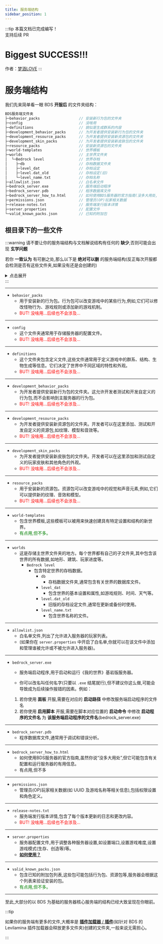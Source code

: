 ```yaml
---
title: 服务端结构
sidebar_position: 1
---
```


:::tip
本篇文档已完成编写！<br />
支持后续 PR

# Biggest SUCCESS!!!

作者：[梦涵LOVE](https://github.com/MengHanLOVE1027)
:::

# 服务端结构

我们先来简单看一眼 BDS **开服后** 的文件夹结构：

```c
BDS服务端文件夹
├─behavior_packs                  // 安装新行为包的文件夹
├─config                          // 没啥用
├─definitions                     // 貌似是生成群系的内容
├─development_behavior_packs      // 为开发者提供安装新行为包的文件夹
├─development_resource_packs      // 为开发者提供安装新资源包的文件夹
├─development_skin_packs          // 为开发者提供安装新皮肤包的文件夹
├─resource_packs                  // 安装新资源包的文件夹
├─world-templates                 // 世界模板
├─worlds                          // 主世界文件夹
│  └─Bedrock level                // 世界存档
│    ├─db                         // 存档数据文件夹
│    ├─level_dat                  // 存档设定
│    ├─level.dat_old              // 存档设定(旧)
│    └─level_name.txt             // 存档名称
├─allowlist.json                  // 白名单文件
├─bedrock_server.exe              // 服务端启动程序
├─bedrock_server.pdb              // 程序数据库文件
├─bedrock_server_how_to.html      // 如何使用BDS服务器的官方指南(没多大用处,看看就行)
├─permissions.json                // 管理员(OP)玩家相关数据
├─release-notes.txt               // 服务端发行版本详情
├─server.properties               // 配置文件
└─valid_known_packs.json          // 已知的附加包
```

<!-- :::info

对于世界文件夹的详细说明,请前往 **[世界文件架构](what-is-world.md)**

::: -->

## 根目录下的一些文件

:::warning
请不要让你的服务端结构与文档解说结构有任何的 **缺少**,否则可能会出现 **玄学问题**

若你 **一致认为** 有可删之处,那么以下是 **绝对可以删** 的服务端结构(反正每次开服都会检测是否有这些文件夹,如果没有还是会创建的)

<details>
  <summary>点击展开</summary>

- `config`
- development_behavior_packs
- development_resource_packs
- development_skin_packs
- world-templates
- bedrock_server_how_to.html(这个不会自己创建)
- release-notes.txt(这个不会自己创建)
- valid_known_packs.json

</details>
:::


---
- `behavior_packs`
  - 用于安装新的行为包。行为包可以改变游戏中的某些行为,例如,它们可以修改怪物行为、游戏规则或添加新的游戏机制。
  - <font color="red">BUT! 没啥用...后续也不会涉及...</font>
---
- `config`
  - 这个文件夹通常用于存储服务器的配置文件。
  - <font color="red">BUT! 没啥用...后续也不会涉及...</font>
---
- `definitions`
  - 这个文件夹包含定义文件,这些文件通常用于定义游戏中的群系、结构、生物生成等信息。它们决定了世界中不同区域的特性和外观。
  - <font color="red">BUT! 没啥用...后续也不会涉及...</font>
---
- `development_behavior_packs`
  - 为开发者提供安装新行为包的文件夹。这允许开发者测试和开发自定义的行为包,而不会影响到主服务器的行为包。
  - <font color="red">BUT! 没啥用...后续也不会涉及...</font>
---
- `development_resource_packs`
  - 为开发者提供安装新资源包的文件夹。开发者可以在这里添加、测试和开发自定义的资源包,如纹理、模型和音效等。
  - <font color="red">BUT! 没啥用...后续也不会涉及...</font>
---
- `development_skin_packs`
  - 为开发者提供安装新皮肤包的文件夹。开发者可以在这里添加和测试自定义的玩家皮肤和其他角色的外观。
  - <font color="red">BUT! 没啥用...后续也不会涉及...</font>
---
- `resource_packs`
  - 用于安装新的资源包。资源包可以改变游戏中的视觉和声音元素,例如,它们可以提供新的纹理、音效和模型。
  - <font color="red">BUT! 没啥用...后续也不会涉及...</font>
---
- `world-templates`
  - 包含世界模板,这些模板可以被用来快速创建具有特定设置和结构的新世界。
  - <font color="green">有点用,但不多。</font>
---
- `worlds`
  - 这是存储主世界文件夹的地方。每个世界都有自己的子文件夹,其中包含该世界的所有数据,如地形、建筑、玩家进度等。
    - `Bedrock level`
      - 包含特定世界的存档数据。
        - `db`
          - 存档数据文件夹,通常包含有关世界的数据库文件。
        - `level_dat`
          - 包含世界的基本设置和属性,如游戏规则、时间、天气等。
        - `level.dat_old`
          - 旧版的存档设定文件,通常在更新或备份时使用。
        - `level_name.txt`
          - 包含世界名称的文件。
---
- `allowlist.json`
  - 白名单文件,列出了允许进入服务器的玩家列表。
  - (如果你在 `server.properties` 中开启了白名单,你就可以在该文件中添加和管理谁被允许或不被允许进入服务器)。
---
- `bedrock_server.exe`
  - 服务端启动程序,用于启动和运行《我的世界》基岩版服务器。

  - 你可以改名叫任何名字(只要以 `.exe` 结尾就行),但不建议你这么做,可能会导致成为后续操作报错的因素。例如：
  1. 若你使用 **面板** 开服,需要在对应的 **启动路径** 中修改服务端启动程序的文件名
  2. 若你使用 **启用脚本** 开服,需要在脚本对应位置的 **启动命令** 中修改 **启动程序的文件名** 为 **该服务端启动程序的文件名**(bedrock_server.exe)
---
- `bedrock_server.pdb`
  - 程序数据库文件,通常用于调试和错误分析。
---
- `bedrock_server_how_to.html`
  - 如何使用BDS服务器的官方指南,虽然你说“没多大用处”,但它可能包含有关配置和运行服务器的有用信息。
  - 有点用,但不多
---
- `permissions.json`
  - 管理员(OP)玩家相关数据(如 UUID 及游戏名称等相关信息),包括权限设置和角色定义。
---
- `release-notes.txt`
  - 服务端发行版本详情,包含了每个版本更新的日志和更改内容。
  - <font color="red">BUT! 没啥用...后续也不会涉及...</font>
---
- `server.properties`
  - 服务器配置文件,用于调整各种服务器设置,如设置端口,设置游戏难度,设置游戏模式(生存、创造等)等。
  - [**如何使用？**](#)
---
- `valid_known_packs.json`
  - 包含已知的附加包列表,这些包可能包括行为包、资源包等,服务器会根据这个列表来验证安装的包。
  - <font color="green">有点用,但不多。</font>
---


至此,大部分的以 BDS 为基础的服务器核心服务端的结构已经大致呈现在你眼前。

:::tip

如果你的服务端有更多的文件,大概率是 [**插件加载器** / **插件**](../../process/plugins/plugins-loader-choose.md)(如针对 BDS 的 Levilamina 插件加载器会释放更多文件夹)创建的文件夹,一般来说无需担心。

:::
